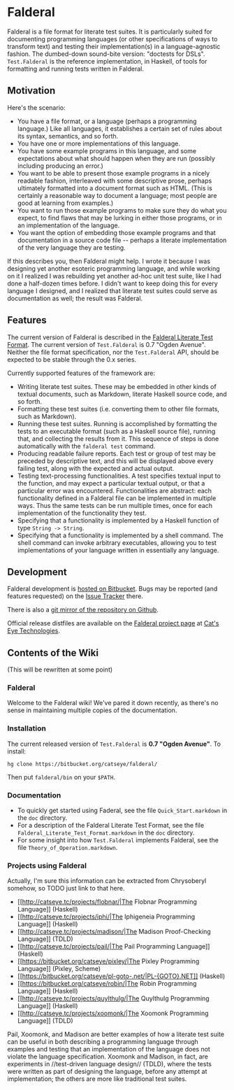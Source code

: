 Falderal
========

Falderal is a file format for literate test suites.  It is particularly
suited for documenting programming languages (or other specifications of
ways to transform text) and testing their implementation(s) in a
language-agnostic fashion.  The dumbed-down sound-bite version: "doctests
for DSLs".  `Test.Falderal` is the reference implementation, in Haskell,
of tools for formatting and running tests written in Falderal.

Motivation
----------

Here's the scenario:

* You have a file format, or a language (perhaps a programming language.)
  Like all languages, it establishes a certain set of rules about its
  syntax, semantics, and so forth.
* You have one or more implementations of this language.
* You have some example programs in this language, and some expectations
  about what should happen when they are run (possibly including producing
  an error.)
* You want to be able to present those example programs in a nicely readable
  fashion, interleaved with some descriptive prose, perhaps ultimately
  formatted into a document format such as HTML.  (This is certainly a
  reasonable way to document a language; most people are good at learning
  from examples.)
* You want to run those example programs to make sure they do what you
  expect, to find flaws that may be lurking in either those programs, or in
  an implementation of the language.
* You want the option of embedding those example programs and that
  documentation in a source code file -- perhaps a literate implementation
  of the very language they are testing.

If this describes you, then Falderal might help.  I wrote it because I was
designing yet another esoteric programming language, and while working on it
I realized I was rebuilding yet another ad-hoc unit test suite, like I had
done a half-dozen times before.  I didn't want to keep doing this for every
language I designed, and I realized that literate test suites could serve as
documentation as well; the result was Falderal.

Features
--------

The current version of Falderal is described in the [Falderal Literate Test
Format](docs/Falderal_Literate_Test_Format.markdown).  The current version
of `Test.Falderal` is 0.7 "Ogden Avenue".  Neither the file format
specification, nor the `Test.Falderal` API, should be expected to be stable
through the 0.x series.

Currently supported features of the framework are:

* Writing literate test suites.  These may be embedded in other kinds of
  textual documents, such as Markdown, literate Haskell source code, and so
  forth.
* Formatting these test suites (i.e. converting them to other file formats,
  such as Markdown).
* Running these test suites.  Running is accomplished by formatting the tests
  to an executable format (such as a Haskell source file), running that,
  and collecting the results from it.  This sequence of steps is done
  automatically with the `falderal test` command.
* Producing readable failure reports.  Each test or group of test may be
  preceded by descriptive text, and this will be displayed above every
  failing test, along with the expected and actual output.
* Testing text-processing functionalities.  A test specifies textual input
  to the function, and may expect a particular textual output, or that a
  particular error was encountered.  Functionalities are abstract: each
  functionality defined in a Falderal file can be implemented in multiple
  ways.  Thus the same tests can be run multiple times, once for each
  implementation of the functionality they test.
* Specifying that a functionality is implemented by a Haskell function of
  type `String -> String`.
* Specifying that a functionality is implemented by a shell command.  The
  shell command can invoke arbitrary executables, allowing you to test
  implementations of your language written in essentially any language.

Development
-----------

Falderal development is
[hosted on Bitbucket](https://bitbucket.org/catseye/falderal/).
Bugs may be reported (and features requested) on the
[Issue Tracker](https://bitbucket.org/catseye/falderal/issues) there.

There is also a
[git mirror of the repository on Github](https://github.com/catseye/Falderal).

Official release distfiles are available on the
[Falderal project page](http://catseye.tc/projects/falderal/) at
[Cat's Eye Technologies](http://catseye.tc/).

Contents of the Wiki
--------------------

(This will be rewritten at some point)

### Falderal ###

Welcome to the Falderal wiki!  We've pared it down recently, as there's no
sense in maintaining multiple copies of the documentation.

### Installation ###

The current released version of `Test.Falderal` is **0.7 "Ogden Avenue"**.
To install:

    hg clone https://bitbucket.org/catseye/falderal/

Then put `falderal/bin` on your `$PATH`.

### Documentation ###

* To quickly get started using Faderal, see the file `Quick_Start.markdown`
  in the `doc` directory.
* For a description of the Falderal Literate Test Format, see the file
  `Falderal_Literate_Test_Format.markdown` in the `doc` directory.
* For some insight into how `Test.Falderal` implements Falderal, see the
  file `Theory_of_Operation.markdown`.

### Projects using Falderal ###

Actually, I'm sure this information can be extracted from Chrysoberyl
somehow, so TODO just link to that here.

* [[http://catseye.tc/projects/flobnar/|The Flobnar Programming Language]] (Haskell)
* [[http://catseye.tc/projects/iphi/|The Iphigeneia Programming Language]] (Haskell)
* [[http://catseye.tc/projects/madison/|The Madison Proof-Checking Language]] (TDLD)
* [[http://catseye.tc/projects/pail/|The Pail Programming Language]] (Haskell)
* [[https://bitbucket.org/catseye/pixley/|The Pixley Programming Language]] (Pixley, Scheme)
* [[https://bitbucket.org/catseye/pl-goto-.net/|PL-{GOTO}.NET]] (Haskell)
* [[https://bitbucket.org/catseye/robin/|The Robin Programming Language]] (Haskell)
* [[http://catseye.tc/projects/quylthulg/|The Quylthulg Programming Language]] (Haskell)
* [[http://catseye.tc/projects/xoomonk/|The Xoomonk Programming Language]] (TDLD)

Pail, Xoomonk, and Madison are better examples of how a literate test suite can be useful in both describing a programming language through examples and testing that an implementation of the language does not violate the language specification.  Xoomonk and Madison, in fact, are experiments in //test-driven language design// (TDLD), where the tests were written as part of designing the language, before any attempt at implementation; the others are more like traditional test suites.
